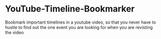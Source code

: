 # YouTube-Timeline-Bookmarker
Bookmark important timelines in a youtube video, so that you never have to hustle to find out the one event you are looking for when you are revisting the video
